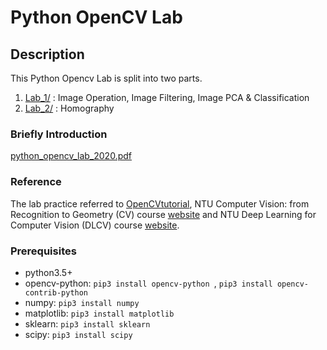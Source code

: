 ﻿# Python OpenCV Lab

## Description
This Python Opencv Lab is split into two parts.
1. [Lab_1/](./Lab_1) : Image Operation, Image Filtering, Image PCA & Classification
2. [Lab_2/](./Lab_2) : Homography

### Briefly Introduction

[python_opencv_lab_2020.pdf](./python_opencv_lab_2020.pdf)

### Reference
The lab practice referred to [OpenCVtutorial](http://opencv-python-tutroals.readthedocs.io/en/latest/index.html), NTU Computer Vision: from Recognition to Geometry (CV) course [website](http://media.ee.ntu.edu.tw/courses/cv/19F/) and NTU Deep Learning for Computer Vision (DLCV) course [website](http://vllab.ee.ntu.edu.tw/dlcv.html).

### Prerequisites
- python3.5+
- opencv-python: ```pip3 install opencv-python ```, ```pip3 install opencv-contrib-python ```
- numpy: ``` pip3 install numpy ```
- matplotlib:  ``` pip3 install matplotlib ```
- sklearn:  ``` pip3 install sklearn ```
- scipy: ```pip3 install scipy```

